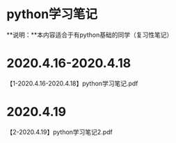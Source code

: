 # python学习笔记

**说明：**本内容适合于有python基础的同学（复习性笔记）

# 2020.4.16-2020.4.18

【1-2020.4.16-2020.4.18】python学习笔记.pdf

# 2020.4.19

【2-2020.4.19】python学习笔记2.pdf

